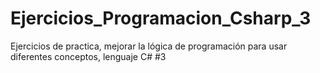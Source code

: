 # Ejercicios_Programacion_Csharp_3
Ejercicios de practica, mejorar la lógica de programación para usar diferentes conceptos, lenguaje C# #3
